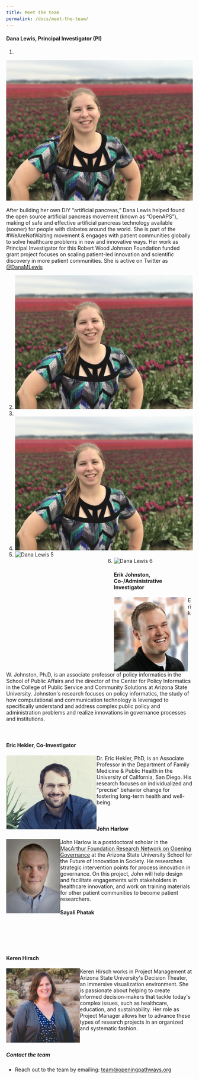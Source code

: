 ```yaml
---
title: Meet the team
permalink: /docs/meet-the-team/
---
```


#### Dana Lewis, Principal Investigator (PI)

1. 
  <div class="col-lg-4 col-sm-6">
    <div class="thumbnail">
      <div class="image">
        <img src="https://github.com/danamlewis/Testrepo2/blob/master/img/Dana_Lewis_tulips.JPG" class="img-responsive" alt="Dana Lewis">
      </div>
    </div>
   </div>

After building her own DIY “artificial pancreas,” Dana Lewis helped found the open source artificial pancreas movement (known as “OpenAPS”), making of safe and effective artificial pancreas technology available (sooner) for people with diabetes around the world. She is part of the #WeAreNotWaiting movement & engages with patient communities globally to solve healthcare problems in new and innovative ways. Her work as Principal Investigator for this Robert Wood Johnson Foundation funded grant project focuses on scaling patient-led innovation and scientific discovery in more patient communities. She is active on Twitter as <a href="http://twitter.com/danamlewis">@DanaMLewis</a>

2. <img src="https://github.com/danamlewis/Testrepo2/blob/master/img/Dana_Lewis_tulips.JPG" alt="Dana Lewis">


3.  <link rel="canonical" href="https://github.com/danamlewis/Testrepo2/blob/master/img/Dana_Lewis_tulips.JPG">

4. <img src="img/Dana_Lewis_tulips.JPG" class="img-responsive" alt="Dana Lewis 4">

5. <img src="{{site.baseurl}}/img/Dana_Lewis_tulips.JPG" width="267" height="200" align="left"  alt="Dana Lewis 5">

6. <img src="{{site.baseurl}}/img/Dana_Lewis_tulips.JPG" class="img-responsive" alt="Dana Lewis 6">

#### Erik Johnston, Co-/Administrative Investigator

<img src="https://github.com/danamlewis/Testrepo2/blob/master/img/ejohnston.jpg" width="200" height="200" align="left" /> 

Erik W. Johnston, Ph.D, is an associate professor of policy informatics in the School of Public Affairs and the director of the Center for Policy Informatics in the College of Public Service and Community Solutions at Arizona State University. Johnston's research focuses on policy informatics, the study of how computational and communication technology is leveraged to specifically understand and address complex public policy and administration problems and realize innovations in governance processes and institutions.
<br>
<br>
<br>

#### Eric Hekler, Co-Investigator

<img src="https://github.com/danamlewis/Testrepo2/blob/master/img/ehekler.png" width="244" height="200" align="left" /> 
Dr. Eric Hekler, PhD, is an Associate Professor in the Department of Family Medicine & Public Health in the University of California, San Diego. His research focuses on individualized and “precise” behavior change for fostering long-term health and well-being.

<br>
<br>
<br>


#### John Harlow

<img src="https://github.com/danamlewis/Testrepo2/blob/master/img/JH_Headshot.jpg" width="146" height="200" align="left" /> 
John Harlow is a postdoctoral scholar in the <a href="http://opening-governance.org">MacArthur Foundation Research Network on Opening Governance</a> at the Arizona State University School for the Future of Innovation in Society. He researches strategic intervention points for process innovation in governance. On this project, John will help design and facilitate engagements with stakeholders in healthcare innovation, and work on training materials for other patient communities to become patient researchers.

#### Sayali Phatak




<br>
<br>
<br>
<br>

#### Keren Hirsch

<img src="https://github.com/danamlewis/Testrepo2/blob/master/img/kbhirsch.png" width="199" height="200" align="left" /> 
Keren Hirsch works in Project Management at Arizona State University's Decision Theater, an immersive visualization environment. She is passionate about helping to create informed decision-makers that tackle today's complex issues, such as healthcare, education, and sustainability. Her role as Project Manager allows her to advance these types of research projects in an organized and systematic fashion.

<br>
<br>
<br>

##### Contact the team

* Reach out to the team by emailing: team@openingpathways.org
